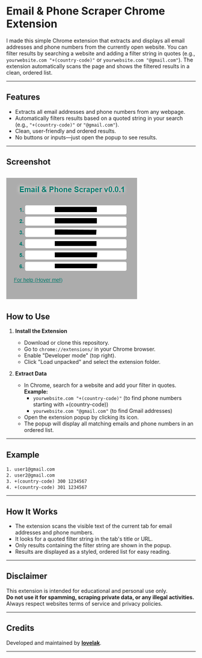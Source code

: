 # Email & Phone Scraper Chrome Extension

I made this simple Chrome extension that extracts and displays all email addresses and phone numbers from the currently open website. You can filter results by searching a website and adding a filter string in quotes (e.g., `yourwebsite.com "+(country-code)"` or `yourwebsite.com "@gmail.com"`). The extension automatically scans the page and shows the filtered results in a clean, ordered list.

---

## Features

- Extracts all email addresses and phone numbers from any webpage.
- Automatically filters results based on a quoted string in your search (e.g., `"+(country-code)"` or `"@gmail.com"`).
- Clean, user-friendly and ordered results.
- No buttons or inputs—just open the popup to see results.

---

## Screenshot

## ![Screenshot](assets/Screenshot%20v0.0.1.png)

## How to Use

1. **Install the Extension**

   - Download or clone this repository.
   - Go to `chrome://extensions/` in your Chrome browser.
   - Enable "Developer mode" (top right).
   - Click "Load unpacked" and select the extension folder.

2. **Extract Data**
   - In Chrome, search for a website and add your filter in quotes.  
     **Example:**
     - `yourwebsite.com "+(country-code)"` (to find phone numbers starting with +(country-code))
     - `yourwebsite.com "@gmail.com"` (to find Gmail addresses)
   - Open the extension popup by clicking its icon.
   - The popup will display all matching emails and phone numbers in an ordered list.

---

## Example

```
1. user1@gmail.com
2. user2@gmail.com
3. +(country-code) 300 1234567
4. +(country-code) 301 1234567
```

---

## How It Works

- The extension scans the visible text of the current tab for email addresses and phone numbers.
- It looks for a quoted filter string in the tab's title or URL.
- Only results containing the filter string are shown in the popup.
- Results are displayed as a styled, ordered list for easy reading.

---

## Disclaimer

This extension is intended for educational and personal use only.  
**Do not use it for spamming, scraping private data, or any illegal activities.**  
Always respect websites terms of service and privacy policies.

---

## Credits

Developed and maintained by [**lovelak**](http://lovelak.rf.gd).

---
